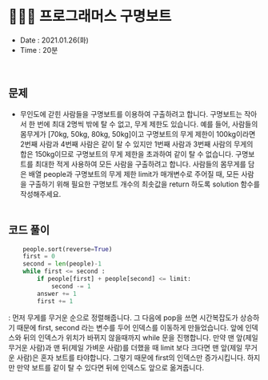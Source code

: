 #  🚣🏻‍♂️ 프로그래머스 구명보트
- Date : 2021.01.26(화)
- Time : 20분
<br>

## 문제

- 무인도에 갇힌 사람들을 구명보트를 이용하여 구출하려고 합니다. 구명보트는 작아서 한 번에 최대 2명씩 밖에 탈 수 없고, 무게 제한도 있습니다. 예를 들어, 사람들의 몸무게가 [70kg, 50kg, 80kg, 50kg]이고 구명보트의 무게 제한이 100kg이라면 2번째 사람과 4번째 사람은 같이 탈 수 있지만 1번째 사람과 3번째 사람의 무게의 합은 150kg이므로 구명보트의 무게 제한을 초과하여 같이 탈 수 없습니다. 구명보트를 최대한 적게 사용하여 모든 사람을 구출하려고 합니다. 사람들의 몸무게를 담은 배열 people과 구명보트의 무게 제한 limit가 매개변수로 주어질 때, 모든 사람을 구출하기 위해 필요한 구명보트 개수의 최솟값을 return 하도록 solution 함수를 작성해주세요.
<br><br>

## 코드 풀이

```python
    people.sort(reverse=True)
    first = 0
    second = len(people)-1
    while first <= second :
        if people[first] + people[second] <= limit:
            second -= 1
        answer += 1
        first += 1 
```
: 먼저 무게를 무거운 순으로 정렬해줍니다. 그 다음에 pop을 쓰면 시간복잡도가 상승하기 때문에 first, second 라는 변수를 두어 인덱스를 이동하게 만들었습니다. 앞에 인덱스와 뒤의 인덱스가 위치가 바뀌지 않을때까지 while 문을 진행합니다. 만약 맨 앞(제일 무거운 사람)과 맨 뒤(제일 가벼운 사람)를 더했을 때 limit 보다 크다면 맨 앞(제일 무거운 사람)은 혼자 보트를 타야합니다. 그렇기 때문에 first의 인덱스만 증가시킵니다. 하지만 만약 보트를 같이 탈 수 있다면 뒤에 인덱스도 앞으로 옮겨줍니다.